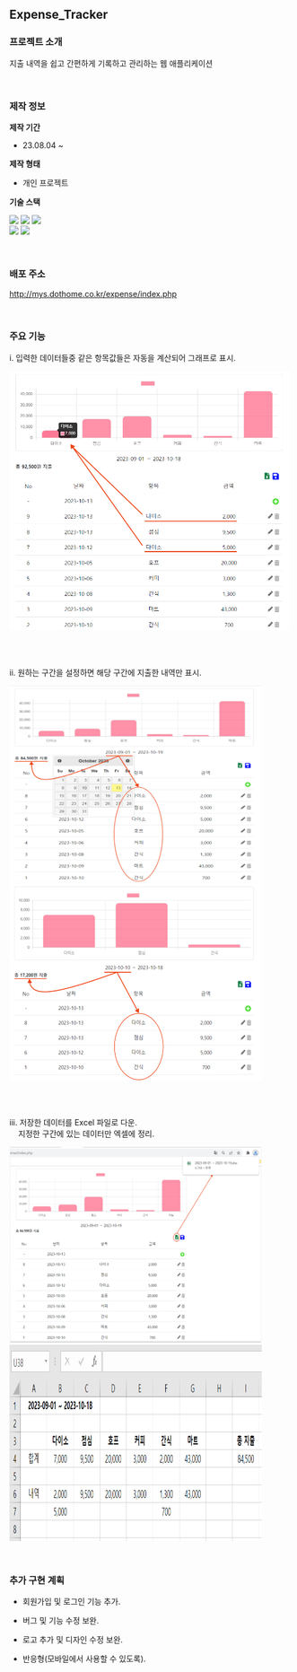 ## Expense_Tracker

### 프로젝트 소개

지출 내역을 쉽고 간편하게 기록하고 관리하는 웹 애플리케이션

<br>

### 제작 정보

**제작 기간**

- 23.08.04 ~

**제작 형태**

- 개인 프로젝트

**기술 스택**

<img src="https://img.shields.io/badge/jQuery-0769AD?style=for-the-badge&logo=jQuery&logoColor=white"> <img src="https://img.shields.io/badge/PHP-777BB4?style=for-the-badge&logo=PHP&logoColor=white">
<img src="https://img.shields.io/badge/MySQL-4479A1?style=for-the-badge&logo=MySQL&logoColor=white"> <br>
<img src="https://img.shields.io/badge/Chart.js-FF6384?style=for-the-badge&logo=Chart.js&logoColor=white">
<img src="https://img.shields.io/badge/ExcelJS-217346?style=for-the-badge&logo=ExcelJS&logoColor=white">

<br>

### 배포 주소

http://mys.dothome.co.kr/expense/index.php

<br>

### 주요 기능

i. 입력한 데이터들중 같은 항목값들은 자동을 계산되어 그래프로 표시. <br>

<img src="asset/README/features1.png" width="500px" />

<br> <br>

ii. 원하는 구간을 설정하면 해당 구간에 지출한 내역만 표시. <br>

<div display="flex">
    <img src="asset/README/features2-1.png" width="450px" height="350px"/> &nbsp;
    <img src="asset/README/features2-2.png" width="450px" height="350px"/>
</div>

<br> <br>

iii. 저장한 데이터를 Excel 파일로 다운. <br>
&nbsp; &nbsp; 지정한 구간에 있는 데이터만 엑셀에 정리. <br>

<img src="asset/README/features3-1.png" width="450px" height="350px" /> &nbsp;
<img src="asset/README/features3-2.png" width="450px" height="350px" />

<br>

### 추가 구현 계획

- 회원가입 및 로그인 기능 추가.

- 버그 및 기능 수정 보완.

- 로고 추가 및 디자인 수정 보완.

- 반응형(모바일에서 사용할 수 있도록).
